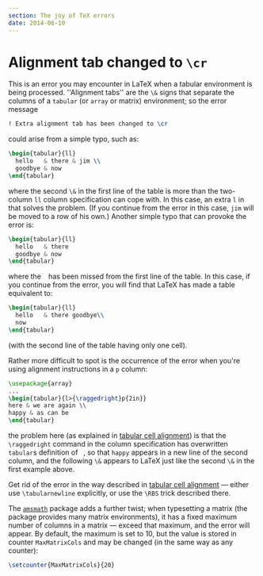 ```yaml
---
section: The joy of TeX errors
date: 2014-06-10
---
```


# Alignment tab changed to `\cr`

This is an error you may encounter in LaTeX when a tabular
environment is being processed.  ''Alignment tabs'' are the
`\&` signs that separate the columns of a `tabular`
(or `array` or matrix) environment; so the error message
```latex
! Extra alignment tab has been changed to \cr
```
could arise from a simple typo, such as:
```latex
\begin{tabular}{ll}
  hello   & there & jim \\
  goodbye & now
\end{tabular}
```
where the second `\&` in the first line of the table is more than the
two-column `ll` column specification can cope with. In this
case, an extra `l` in that solves the problem.  (If you
continue from the error in this case, `jim` will be moved
to a row of his own.)  Another simple typo that can provoke the error
is:
```latex
\begin{tabular}{ll}
  hello   & there
  goodbye & now
\end{tabular}
```
where the ` ` has been missed from the first line of the table.
In this case, if you continue from the error, you will find that
LaTeX has made a table equivalent to:
```latex
\begin{tabular}{ll}
  hello   & there goodbye\\
  now
\end{tabular}
```
(with the second line of the table having only one cell).

Rather more difficult to spot is the occurrence of the error when
you're using alignment instructions in a `p` column:
```latex
\usepackage{array}
...
\begin{tabular}{l>{\raggedright}p{2in}}
here & we are again \\
happy & as can be
\end{tabular}
```
the problem here (as explained in 
[tabular cell alignment](FAQ-tabcellalign.md)) is that the
`\raggedright` command in the column specification has overwritten
`tabular`s definition of ` `, so that
`happy` appears in a new line of the second column, and the
following `\&` appears to LaTeX just like the second
`\&` in the first example above.

Get rid of the error in the way described in 
[tabular cell alignment](FAQ-tabcellalign.md)&nbsp;&mdash; either use
`\tabularnewline` explicitly, or use the `\RBS` trick described
there.

The [`amsmath`](https://ctan.org/pkg/amsmath) package adds a further twist; when typesetting
a matrix (the package provides many matrix environments), it has a
fixed maximum number of columns in a matrix&nbsp;&mdash; exceed that maximum,
and the error will appear.  By default, the maximum is set to 10, but
the value is stored in counter `MaxMatrixCols` and may be
changed (in the same way as any counter):
```latex
\setcounter{MaxMatrixCols}{20}
```

